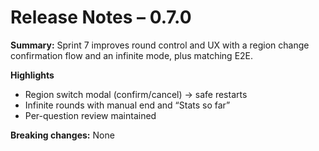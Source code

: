 # Release Notes – 0.7.0
**Summary:** Sprint 7 improves round control and UX with a region change confirmation flow and an infinite mode, plus matching E2E.

**Highlights**
- Region switch modal (confirm/cancel) → safe restarts
- Infinite rounds with manual end and “Stats so far”
- Per-question review maintained

**Breaking changes:** None
